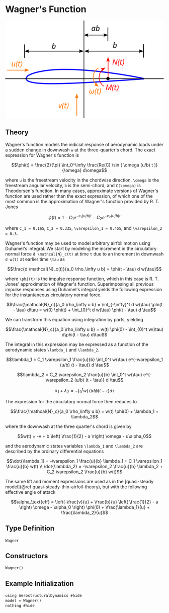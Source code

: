 # Wagner's Function

![](../airfoil.svg)

## Theory

Wagner's function models the indicial response of aerodynamic loads under a sudden change in downwash ``w`` at the three-quarter's chord. The exact expression for Wagner's function is
```math
\phi(t) = \frac{2}{\pi} \int_0^\infty \frac{Re(C) \sin ( \omega (u/b) t  )}{\omega} d\omega
```
where ``u`` is the freestream velocity in the chordwise direction, ``\omega`` is the freestream angular velocity, ``b`` is the semi-chord, and ``C(\omega)`` is Theodorsen's function.  In many cases, approximate versions of Wagner's function are used rather than the exact expression, of which one of the most common is the approximation of Wagner's function provided by R. T. Jones
```math
\phi(t) = 1 - C_1 e^{-\varepsilon_1 (u/b) t} - C_2 e^{-\varepsilon_2 (u/b) t}
```
where ``C_1 = 0.165``, ``C_2 = 0.335``, ``\varepsilon_1 = 0.455``, and ``\varepsilon_2 = 0.3``.

Wagner's function may be used to model arbitrary airfoil motion using Duhamel's integral.  We start by modeling the increment in the circulatory normal force ``d \mathcal{N}_c(t)`` at time ``t`` due to an increment in downwash ``d w(t)`` at earlier time ``\tau`` as
```math
\frac{d \mathcal{N}_c(t)}{a_0 \rho_\infty u b} =  \phi(t - \tau) d w(\tau)
```
where ``\phi(t)`` is the impulse response function, which in this case is R. T. Jones' approximation of Wagner's function.  Superimposing all previous impulse responses using Duhamel's integral yields the following expression for the instantaneous circulatory normal force.
```math
\frac{\mathcal{N}_c}{a_0 \rho_\infty u b} = \int_{-\infty}^t d w(\tau) \phi(t - \tau) d\tau = w(0) \phi(t) + \int_{0}^t  d w(\tau) \phi(t - \tau) d \tau
```
We can transform this equation using integration by parts, yielding
```math
\frac{\mathcal{N}_c}{a_0 \rho_\infty u b} = w(t) \phi(0) - \int_{0}^t w(\tau) d\phi(t - \tau) d\tau
```
The integral in this expression may be expressed as a function of the aerodynamic states ``\lambda_1`` and ``\lambda_2``.
```math
\lambda_1 = C_1 \varepsilon_1 \frac{u}{b} \int_0^t w(\tau) e^{-\varepsilon_1 (u/b) (t - \tau)} d \tau
```
```math
\lambda_2 = C_2 \varepsilon_2 \frac{u}{b} \int_0^t w(\tau) e^{-\varepsilon_2 (u/b) (t - \tau)} d \tau
```
```math
\lambda_1 + \lambda_2 = - \int_0^t w(\tau) d\phi(t-\tau) d\tau
```
The expression for the circulatory normal force then reduces to
```math
\frac{\mathcal{N}_c}{a_0 \rho_\infty u b} = w(t) \phi(0) + \lambda_1 + \lambda_2
```
where the downwash at the three quarter's chord is given by
```math
w(t) = -v + b \left( \frac{1}{2} - a \right) \omega - u\alpha_0
```
and the aerodynamic states variables ``\lambda_1`` and ``\lambda_2`` are described by the ordinary differential equations
```math
\dot{\lambda_1} = -\varepsilon_1 \frac{u}{b} \lambda_1 + C_1 \varepsilon_1 \frac{u}{b} w(t) \\
\dot{\lambda_2} = -\varepsilon_2 \frac{u}{b} \lambda_2 + C_2 \varepsilon_2 \frac{u}{b} w(t)
```

The same lift and moment expressions are used as in the [quasi-steady model](@ref quasi-steady-thin-airfoil-theory), but with the following effective angle of attack
```math
\alpha_\text{eff} = \left(-\frac{v}{u} + \frac{b}{u} \left( \frac{1}{2} - a \right) \omega - \alpha_0 \right) \phi(0) + \frac{\lambda_1}{u} + \frac{\lambda_2}{u}
```

## Type Definition

```@docs
Wagner
```

## Constructors

```@docs
Wagner()
```

## Example Initialization

```@example wagner
using AerostructuralDynamics #hide
model = Wagner()
nothing #hide
```
